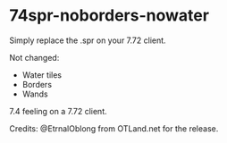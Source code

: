 # 74spr-noborders-nowater

Simply replace the .spr on your 7.72 client.

Not changed:
- Water tiles
- Borders
- Wands

7.4 feeling on a 7.72 client.

Credits: @EtrnalOblong from OTLand.net for the release.

